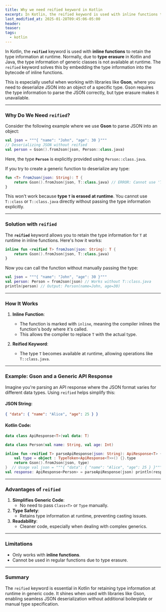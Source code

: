 ```yaml
---
title: Why we need reified keyword in Kotlin
excerpt: In Kotlin, the reified keyword is used with inline functions to retain the type information at runtime.
last_modified_at: 2025-01-28T09:45:06-05:00
header: 
teaser: 
tags:
  - kotlin
---
```


In Kotlin, the **`reified`** keyword is used with **inline functions** to retain the type information at runtime. Normally, due to **type erasure** in Kotlin and Java, the type information of generic classes is not available at runtime. The `reified` keyword solves this by embedding the type information into the bytecode of inline functions.

This is especially useful when working with libraries like **Gson**, where you need to deserialize JSON into an object of a specific type. Gson requires the type information to parse the JSON correctly, but type erasure makes it unavailable.

---

### **Why Do We Need `reified`?**

Consider the following example where we use **Gson** to parse JSON into an object:
```kotlin
val json = """{ "name": "John", "age": 30 }""" 
// Deserializing JSON without reified 
val person = Gson().fromJson(json, Person::class.java)
```
Here, the type **`Person`** is explicitly provided using `Person::class.java`.

If you try to create a generic function to deserialize any type:
```kotlin
fun <T> fromJson(json: String): T {     
	return Gson().fromJson(json, T::class.java) // ERROR: Cannot use 'T::class' 
}
```

This won't work because **type `T` is erased at runtime**. You cannot use `T::class` or `T::class.java` directly without passing the type information explicitly.

---
### **Solution with `reified`**

The **`reified`** keyword allows you to retain the type information for `T` at runtime in inline functions. Here's how it works:
```kotlin
inline fun <reified T> fromJson(json: String): T {     
	return Gson().fromJson(json, T::class.java) 
}
```

Now you can call the function without manually passing the type:
```kotlin
val json = """{ "name": "John", "age": 30 }""" 
val person: Person = fromJson(json) // Works without T::class.java 
println(person) // Output: Person(name=John, age=30)
```

---

### **How It Works**

1. **Inline Function**:
    
    - The function is marked with `inline`, meaning the compiler inlines the function's body where it's called.
    - This allows the compiler to replace `T` with the actual type.
2. **Reified Keyword**:

    - The type `T` becomes available at runtime, allowing operations like `T::class.java`.

---

### **Example: Gson and a Generic API Response**

Imagine you're parsing an API response where the JSON format varies for different data types. Using `reified` helps simplify this:

#### JSON String:
```json
{ "data": { "name": "Alice", "age": 25 } }
```

#### Kotlin Code:
```kotlin
data class ApiResponse<T>(val data: T)

data class Person(val name: String, val age: Int)  

inline fun <reified T> parseApiResponse(json: String): ApiResponse<T> {     
	val type = object : TypeToken<ApiResponse<T>>() {}.type     
	return Gson().fromJson(json, type) 
}  // Usage val json = """{ "data": { "name": "Alice", "age": 25 } }""" 
val response: ApiResponse<Person> = parseApiResponse(json) println(response.data) // Output: Person(name=Alice, age=25)`
```

---

### **Advantages of `reified`**

1. **Simplifies Generic Code**:
    - No need to pass `Class<T>` or `Type` manually.
2. **Type Safety**:
    - Retains type information at runtime, preventing casting issues.
3. **Readability**:
    - Cleaner code, especially when dealing with complex generics.

---

### **Limitations**

- Only works with **inline functions**.
- Cannot be used in regular functions due to type erasure.

---

### **Summary**

The `reified` keyword is essential in Kotlin for retaining type information at runtime in generic code. It shines when used with libraries like Gson, enabling seamless JSON deserialization without additional boilerplate or manual type specification.